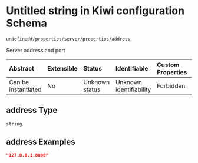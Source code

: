 # Untitled string in Kiwi configuration Schema

```txt
undefined#/properties/server/properties/address
```

Server address and port

| Abstract            | Extensible | Status         | Identifiable            | Custom Properties | Additional Properties | Access Restrictions | Defined In                                                                      |
| :------------------ | :--------- | :------------- | :---------------------- | :---------------- | :-------------------- | :------------------ | :------------------------------------------------------------------------------ |
| Can be instantiated | No         | Unknown status | Unknown identifiability | Forbidden         | Allowed               | none                | [configuration.schema.json\*](configuration.schema.json "open original schema") |

## address Type

`string`

## address Examples

```json
"127.0.0.1:8000"
```
